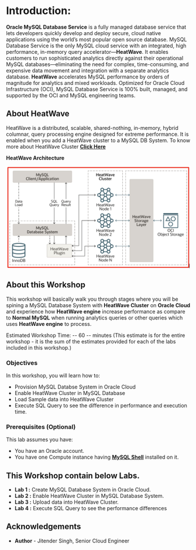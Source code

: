 # Introduction:

**Oracle MySQL Database Service** is a fully managed database service that lets developers quickly develop and deploy secure, cloud native applications using the world’s most popular open source database. MySQL Database Service is the only MySQL cloud service with an integrated, high performance, in-memory query accelerator—**HeatWave**. It enables customers to run sophisticated analytics directly against their operational MySQL databases—eliminating the need for complex, time-consuming, and expensive data movement and integration with a separate analytics database. **HeatWave** accelerates MySQL performance by orders of magnitude for analytics and mixed workloads. Optimized for Oracle Cloud Infrastructure (OCI), MySQL Database Service is 100% built, managed, and supported by the OCI and MySQL engineering teams.

## About HeatWave

HeatWave is a distributed, scalable, shared-nothing, in-memory, hybrid columnar, query processing engine designed for extreme performance. It is enabled when you add a HeatWave cluster to a MySQL DB System. To know more about HeatWave Cluster <a href="https://dev.mysql.com/doc/heatwave/en/heatwave-introduction.html" target="\_blank">**Click Here**</a>

**HeatWave Architecture**

  ![heatwave](images/heatwave-arch.png)

## About this Workshop

This workshop will basically walk you through stages where you will be spining a MySQL Database System with **HeatWave Cluster** on **Oracle Cloud** and experience how **HeatWave engine** increase performance as compare to **Normal MySQL** when running analytics queries or other queries which uses **HeatWave engine** to process.

Estimated Workshop Time: -- 60 -- minutes (This estimate is for the entire workshop - it is the sum of the estimates provided for each of the labs included in this workshop.)

### Objectives

In this workshop, you will learn how to:
* Provision MySQL Databse System in Oracle Cloud
* Enable HeatWave Cluster in MySQL Database
* Load Sample data into HeatWave Cluster
* Execute SQL Query to see the difference in performance and execution time.

### Prerequisites (Optional)

This lab assumes you have:
* You have an Oracle account.
* You have one Compute instance having <a href="https://dev.mysql.com/doc/mysql-shell/8.0/en/mysql-shell-install.html" target="\_blank">**MySQL Shell**</a> installed on it.


## This Workshop contain below Labs.

* **Lab 1 :** Create MySQL Database System in Oracle Cloud.
* **Lab 2 :** Enable HeatWave Cluster in MySQL Database System.
* **Lab 3 :** Upload data into HeatWave Cluster.
* **Lab 4 :** Execute SQL Query to see the performance differences

## Acknowledgements
* **Author** - Jitender Singh, Senior Cloud Engineer
